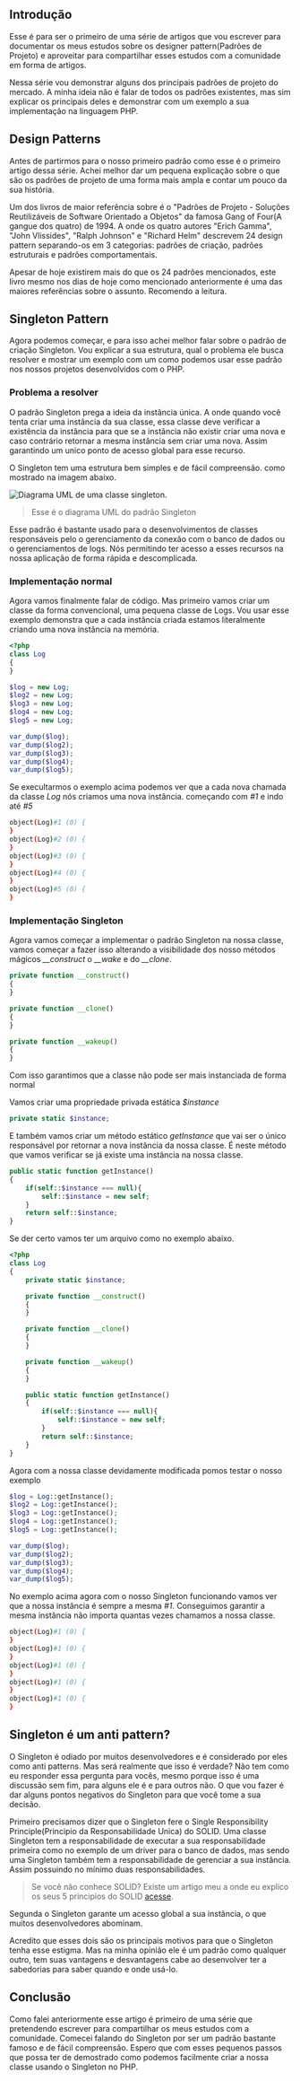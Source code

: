 ## Introdução
Esse é para ser o primeiro de uma série de artigos que vou escrever para documentar os meus estudos sobre os designer pattern(Padrões de Projeto) e aproveitar para compartilhar esses estudos com a comunidade em forma de artigos.

Nessa série vou demonstrar alguns dos principais padrões de projeto do mercado. A minha ideia não é falar de todos os padrões existentes, mas sim explicar os principais deles e demonstrar com um exemplo a sua implementação na linguagem PHP.

## Design Patterns
Antes de partirmos para o nosso primeiro padrão como esse é o primeiro artigo dessa série. Achei melhor dar um pequena explicação sobre o que são os padrões de projeto de uma forma mais ampla e contar um pouco da sua história.

Um dos livros de maior referência sobre é o "Padrões de Projeto - Soluções Reutilizáveis de Software Orientado a Objetos" da famosa Gang of Four(A gangue dos quatro) de 1994. A onde os quatro autores "Erich Gamma", "John Vlissides", "Ralph Johnson" e "Richard Helm" descrevem 24 design pattern separando-os em 3 categorias: padrões de criação, padrões estruturais e padrões comportamentais.

Apesar de hoje existirem mais do que os 24 padrões mencionados, este livro mesmo nos dias de hoje como mencionado anteriormente é uma das maiores referências sobre o assunto. Recomendo a leitura.

## Singleton Pattern
Agora podemos começar, e para isso achei melhor falar sobre o padrão de criação Singleton. Vou explicar a sua estrutura, qual o problema ele busca resolver e mostrar um exemplo com um como podemos usar esse padrão nos nossos projetos desenvolvidos com o PHP.

### Problema a resolver
O padrão Singleton prega a ideia da instância única. A onde quando você tenta criar uma instância da sua classe, essa classe deve verificar a existência da instância para que se a instância não existir criar uma nova e caso contrário retornar a mesma instância sem criar uma nova. Assim garantindo um unico ponto de acesso global para esse recurso.

O Singleton tem uma estrutura bem simples e de fácil compreensão. como mostrado na imagem abaixo.

![Diagrama UML de uma classe singleton.](https://raw.githubusercontent.com/webfatorial/PadroesDeProjetoPHP/master/Creational/Singleton/uml/uml.png)
 > Esse é o diagrama UML do padrão Singleton



Esse padrão é bastante usado para o desenvolvimentos de classes responsáveis pelo o gerenciamento da conexão com o banco de dados ou o gerenciamentos de logs. Nós permitindo ter acesso a esses recursos na nossa aplicação de forma rápida e descomplicada.

### Implementação normal
Agora vamos finalmente falar de código. Mas primeiro vamos criar um classe da forma convencional, uma pequena classe de Logs. Vou usar esse exemplo demonstra que a cada instância criada estamos literalmente criando uma nova instância na memória.

```php
<?php
class Log
{
}

$log = new Log;
$log2 = new Log;
$log3 = new Log;
$log4 = new Log;
$log5 = new Log;

var_dump($log);
var_dump($log2);
var_dump($log3);
var_dump($log4);
var_dump($log5);
```
Se execultarmos o exemplo acima podemos ver que a cada nova chamada da classe *Log* nós criamos uma nova instância. começando com *#1* e indo até *#5*
```bash
object(Log)#1 (0) {
}
object(Log)#2 (0) {
}
object(Log)#3 (0) {
}
object(Log)#4 (0) {
}
object(Log)#5 (0) {
}
```

### Implementação Singleton
Agora vamos começar a implementar o padrão Singleton na nossa classe, vamos começar a fazer isso alterando a visibilidade dos nosso métodos mágicos *__construct* o *__wake* e do *__clone*.

```php
private function __construct()
{
}

private function __clone()
{
}

private function __wakeup()
{
}
```
Com isso garantimos que a classe não pode ser mais instanciada de forma normal


Vamos criar uma propriedade privada estática *$instance*
```php
private static $instance;
```
 E também vamos criar um método estático *getInstance* que vai ser o único responsável por retornar a nova instância da nossa classe. É neste método que vamos verificar se já existe uma instância na nossa classe.

```php
public static function getInstance()
{
    if(self::$instance === null){
        self::$instance = new self;
    }
    return self::$instance;
}
```

Se der certo vamos ter um arquivo como no exemplo abaixo.
```php
<?php
class Log
{
    private static $instance;

    private function __construct()
    {
    }

    private function __clone()
    {
    }

    private function __wakeup()
    {
    }

    public static function getInstance()
    {
        if(self::$instance === null){
            self::$instance = new self;
        }
        return self::$instance;
    }
}
```

Agora com a nossa classe devidamente modificada pomos testar o nosso exemplo
```php
$log = Log::getInstance();
$log2 = Log::getInstance();
$log3 = Log::getInstance();
$log4 = Log::getInstance();
$log5 = Log::getInstance();

var_dump($log);
var_dump($log2);
var_dump($log3);
var_dump($log4);
var_dump($log5);
```
No exemplo acima agora com o nosso Singleton funcionando vamos ver que a nossa instância é sempre a mesma *#1*. Conseguimos garantir a mesma instância não importa quantas vezes chamamos a nossa classe.
```bash
object(Log)#1 (0) {
}
object(Log)#1 (0) {
}
object(Log)#1 (0) {
}
object(Log)#1 (0) {
}
object(Log)#1 (0) {
}
```

## Singleton é um anti pattern?
O Singleton é odiado por muitos desenvolvedores e é considerado por eles como anti patterns. Mas será realmente que isso é verdade? Não tem como eu responder essa pergunta para vocês, mesmo porque isso é uma discussão sem fim, para alguns ele é e para outros não. O que vou fazer é dar alguns pontos negativos do Singleton para que você tome a sua decisão.

Primeiro precisamos dizer que o Singleton fere o Single Responsibility Principle(Principio da Responsabilidade Unica) do SOLID. Uma classe Singleton tem a responsabilidade de executar a sua responsabilidade primeira como no exemplo de um driver para o banco de dados, mas sendo uma Singleton também tem a responsabilidade de gerenciar a sua instância. Assim possuindo no mínimo duas responsabilidades.
 > Se você não conhece SOLID? Existe um artigo meu a onde eu explico os seus 5 principios do SOLID [acesse](https://imasters.com.br/linguagens/php/solid-com-php).

Segunda o Singleton garante um acesso global a sua instância, o que muitos desenvolvedores abominam.

Acredito que esses dois são os principais motivos para que o Singleton tenha esse estigma. Mas na minha opinião ele é um padrão como qualquer outro, tem suas vantagens e desvantagens cabe ao desenvolver ter a sabedorias para saber quando e onde usá-lo.

## Conclusão
Como falei anteriormente esse artigo é primeiro de uma série que pretendendo escrever para compartilhar os meus estudos com a comunidade. Comecei falando do Singleton por ser um padrão bastante famoso e de fácil compreensão. Espero que com esses pequenos passos que possa ter de demostrado como podemos facilmente criar a nossa classe usando o Singleton no PHP.
